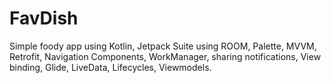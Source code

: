 # FavDish
Simple foody app using Kotlin, Jetpack Suite using ROOM, Palette, MVVM, Retrofit, Navigation Components, WorkManager, sharing notifications, View binding, Glide, LiveData, Lifecycles, Viewmodels.
